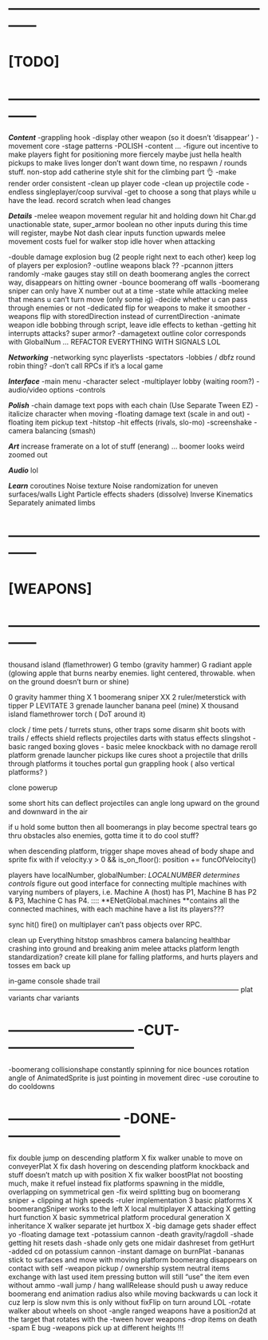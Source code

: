 # ————————————————————
# [TODO]
# ————————————————————

_**Content**_
-grappling hook 
-display other weapon (so it doesn’t ‘disappear’ )
-movement core
-stage patterns 
-POLISH
-content
…
-figure out incentive to make players fight for positioning more fiercely
		maybe just hella health pickups to make lives longer
		don’t want down time, no respawn / rounds stuff. non-stop
		add catherine style shit for the climbing part :ok_hand:
-make render order consistent
-clean up player code
-clean up projectile code
-endless singleplayer/coop survival 
-get to choose a song that plays while u have the lead. 
	record scratch when lead changes

_**Details**_
-melee weapon movement
		regular hit and holding down hit 
		Char.gd unactionable state, super_armor boolean
				no other inputs during this time will register, maybe Not dash
						clear inputs function
				upwards melee movement costs fuel for walker
		stop idle hover when attacking
		

-double damage explosion bug (2 people right next to each other)
	keep log of players per explosion? 
-outline weapons black ??
-pcannon jitters randomly
-make gauges stay still on death
boomerang angles the correct way, disappears on hitting owner
-bounce boomerang off walls
-boomerang sniper can only have X number out at a time
-state while attacking melee that means u can’t turn move (only some ig)
-decide whether u can pass through enemies or not
-dedicated flip for weapons to make it smoother
-weapons flip with storedDirection instead of currentDirection
-animate weapon idle bobbing through script, leave idle effects to kethan
-getting hit interrupts attacks? super armor?
-damagetext outline color corresponds with GlobalNum
…
REFACTOR EVERYTHING WITH SIGNALS LOL

_**Networking**_
-networking sync playerlists
-spectators
-lobbies / dbfz round robin thing?
-don’t call RPCs if it’s a local game

_**Interface**_
-main menu
-character select
-multiplayer lobby (waiting room?)
-audio/video options
-controls

_**Polish**_
-chain damage text pops with each chain (Use Separate Tween EZ)
-italicize character when moving
-floating damage text (scale in and out)
-floating item pickup text 
-hitstop
-hit effects (rivals, slo-mo)
-screenshake
-camera balancing (smash)


_**Art**_
increase framerate on a lot of stuff (enerang)
…
boomer looks weird zoomed out

_**Audio**_
lol

_**Learn**_
coroutines
Noise texture
Noise randomization for uneven surfaces/walls 
Light
Particle effects
shaders (dissolve)
Inverse Kinematics
Separately animated limbs

# ————————————————————
# [WEAPONS]
# ————————————————————
thousand island (flamethrower) G
tembo (gravity hammer) G
radiant apple (glowing apple that burns nearby enemies. light centered, throwable. when on the ground doesn’t burn or shine)

0 gravity hammer thing X
1 boomerang sniper XX
2 ruler/meterstick with tipper P LEVITATE
3 grenade launcher banana peel (mine)  X
thousand island flamethrower
torch ( DoT around it)

clock / time 
pets / turrets
stuns, other traps
some disarm shit
boots with trails / effects
shield reflects projectiles
darts with status effects
slingshot - basic ranged
boxing gloves - basic melee
knockback with no damage
reroll platform grenade launcher
pickups like cures 
shoot a projectile that drills through platforms it touches 
portal gun 
grappling hook  ( also vertical platforms? )


clone powerup

some short hits can deflect projectiles
can angle long upward on the ground and downward in the air 


if u hold some button then all boomerangs in play become spectral tears 
	go thru obstacles also enemies, gotta time it to do cool stuff? 

when descending platform, trigger shape moves ahead of body shape and sprite
fix with    if velocity.y > 0 && is_on_floor(): 
					position += funcOfVelocity()

players have localNumber, globalNumber: _LOCALNUMBER determines controls_
figure out good interface for connecting multiple machines with varying numbers of players, i.e. Machine A (host) has P1, Machine B has P2 & P3, Machine C has P4.
:::: **ENetGlobal.machines **contains all the connected machines, with each machine have a list its players??? 

sync hit() fire() on multiplayer
can’t pass objects over RPC.

clean up Everything
hitstop
smashbros camera balancing
healthbar crashing into ground and breaking anim 
melee attacks
platform length standardization? 
create kill plane for falling platforms, and hurts players and tosses em back up

in-game console 
shade trail
—————————————————————————————————
plat variants
char variants

# —————————  -CUT-  —————————

-boomerang collisionshape constantly spinning for nice bounces
	rotation angle of AnimatedSprite is just pointing in movement direc
-use coroutine to do cooldowns

# ———————— -DONE- ————————

fix double jump on descending platform X
fix walker unable to move on conveyerPlat X
fix dash hovering on descending platform
knockback and stuff doesn’t match up with position X
fix walker boostPlat not boosting much, make it refuel instead
fix platforms spawning in the middle, overlapping on symmetrical gen
-fix weird splitting bug on boomerang sniper + clipping at high speeds 
-ruler implementation
3 basic platforms X
boomerangSniper works to the left X
local multiplayer X
attacking X
getting hurt function X
basic symmetrical platform procedural generation X
inheritance X
walker separate jet hurtbox X
-big damage gets shader effect yo
-floating damage text
-potassium cannon
-death gravity/ragdoll
-shade getting hit resets dash
-shade only gets one midair dashreset from getHurt
-added cd on potassium cannon
-instant damage on burnPlat
-bananas stick to surfaces and move with moving platform
boomerang disappears on contact with self
-weapon pickup / ownership system
	neutral items exchange with last used item
		pressing button will still “use” the item even without ammo
-wall jump / hang
wallRelease should push u away
reduce boomerang end animation radius 
		also while moving backwards u can lock it cuz lerp is slow
				nvm this is only without fixFlip on turn around LOL
-rotate walker about wheels on shoot
-angle ranged weapons
	have a position2d at the target that rotates with the
-tween hover weapons
-drop items on death
-spam E bug
-weapons pick up at different heights !!!